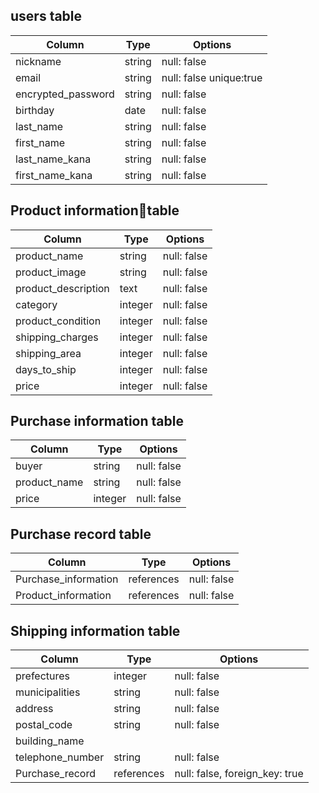 ## users table

| Column             | Type   | Options     |
| ------------------ | ------ | ----------- |
| nickname           | string | null: false |
| email              | string | null: false unique:true |
| encrypted_password | string | null: false |
| birthday           | date   | null: false |
| last_name           | string | null: false |
| first_name          | string | null: false |
| last_name_kana     | string | null: false |
| first_name_kana    | string | null: false |



## Product informationtable

| Column              | Type    | Options     |
| ------------------- | ------- | ----------- |
| product_name        | string  | null: false |
| product_image       | string  | null: false |
| product_description | text    | null: false |
| category            | integer | null: false |
| product_condition   | integer | null: false |
| shipping_charges    | integer | null: false |
| shipping_area       | integer | null: false |
| days_to_ship        | integer | null: false |
| price               | integer | null: false |


## Purchase information table
| Column             | Type   | Options     |
| ------------------ | ------ | ----------- |
| buyer              | string | null: false |
| product_name       | string | null: false |
| price              | integer | null: false |



## Purchase record table

| Column              | Type       | Options     |
| ------------------- | ---------- | ----------- |
| Purchase_information| references | null: false |
| Product_information | references | null: false |


## Shipping information table

| Column              | Type    | Options                            |
| ------------------- | ------- | ---------------------------------- |
| prefectures         | integer | null: false                        |
| municipalities      | string  | null: false                        |
| address             | string  | null: false                        |
| postal_code         | string  | null: false                        |
| building_name       |         |                                    |
| telephone_number    | string  | null: false                        |
| Purchase_record     | references | null: false, foreign_key: true |